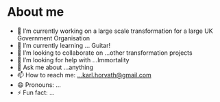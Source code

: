 # About me

<!--
**KalMacBron/KalMacBron** is a ✨ _special_ ✨ repository because its `README.md` (this file) appears on your GitHub profile.
-->
- 🔭 I’m currently working on a large scale transformation for a large UK Government Organisation 
- 🌱 I’m currently learning ... Guitar!
- 👯 I’m looking to collaborate on ...other transformation projects
- 🤔 I’m looking for help with ...Immortality
- 💬 Ask me about ...anything
- 📫 How to reach me: ...karl.horvath@gmail.com
- 😄 Pronouns: ...
- ⚡ Fun fact: ...
